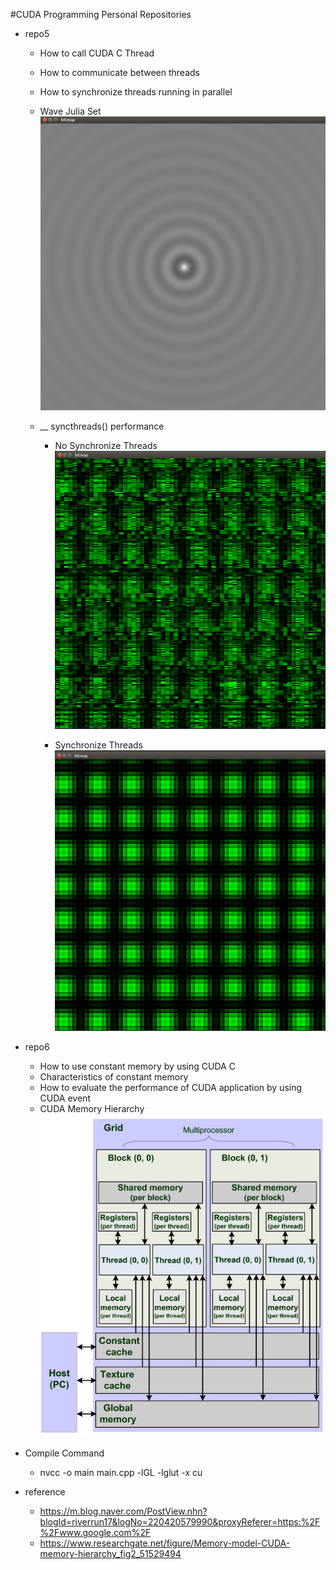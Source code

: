 #CUDA Programming Personal Repositories



- repo5
    - How to call CUDA C Thread 
    - How to communicate between threads
    - How to synchronize threads running in parallel
    - Wave Julia Set
    ![repo5_example_thread_wave](../img/repo5_thread_wave.png)
    
    - __ syncthreads() performance
        - No Synchronize Threads
            ![No syncthreads](../img/repo5_no_syncthreads.png)
           
        - Synchronize Threads
            ![syncthreads](../img/repo5_syncthreads.png)    

- repo6
    - How to use constant memory by using CUDA C
    - Characteristics of constant memory
    - How to evaluate the performance of CUDA application by using CUDA event
    - CUDA Memory Hierarchy
        ![CUDA Memory](../img/gpu_memory_hierarchy.png)
    
    



- Compile Command
    - nvcc -o main main.cpp -lGL -lglut -x cu
    
    
- reference
    - https://m.blog.naver.com/PostView.nhn?blogId=riverrun17&logNo=220420579990&proxyReferer=https:%2F%2Fwww.google.com%2F
    - https://www.researchgate.net/figure/Memory-model-CUDA-memory-hierarchy_fig2_51529494